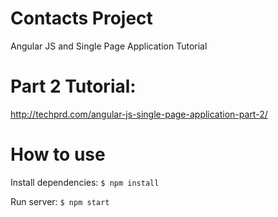 # Contacts Project
Angular JS and Single Page Application Tutorial

# Part 2 Tutorial:

http://techprd.com/angular-js-single-page-application-part-2/

# How to use
 Install dependencies:
`$ npm install`

Run server:
`$ npm start`
